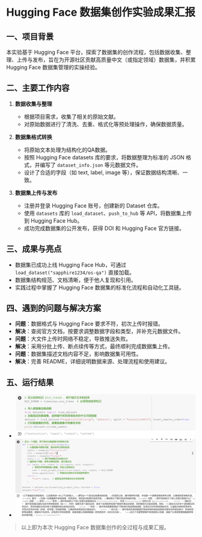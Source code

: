 # Hugging Face 数据集创作实验成果汇报

## 一、项目背景

本实验基于 Hugging Face 平台，探索了数据集的创作流程，包括数据收集、整理、上传与发布，旨在为开源社区贡献高质量中文（或指定领域）数据集，并积累 Hugging Face 数据集管理的实操经验。

## 二、主要工作内容

1. **数据收集与整理**
   - 根据项目需求，收集了相关的原始文献。
   - 对原始数据进行了清洗、去重、格式化等预处理操作，确保数据质量。

2. **数据集格式转换**
   - 将原始文本处理为结构化的QA数据。
   - 按照 Hugging Face datasets 库的要求，将数据整理为标准的 JSON 格式，并编写了 `dataset_info.json` 等元数据文件。
   - 设计了合适的字段（如 text, label, image 等），保证数据结构清晰、一致。

3. **数据集上传与发布**
   - 注册并登录 Hugging Face 账号，创建新的 Dataset 仓库。
   - 使用 `datasets` 库的 `load_dataset`、`push_to_hub` 等 API，将数据集上传到 Hugging Face Hub。
   - 成功完成数据集的公开发布，获得 DOI 和 Hugging Face 官方链接。


## 三、成果与亮点

- 数据集已成功上线 Hugging Face Hub，可通过 `load_dataset("sapphire1234/os-qa")` 直接加载。
- 数据集结构规范、文档清晰，便于他人复现和引用。
- 实践过程中掌握了 Hugging Face 数据集的标准化流程和自动化工具链。

## 四、遇到的问题与解决方案

- **问题**：数据格式与 Hugging Face 要求不符，初次上传时报错。
- **解决**：查阅官方文档，按要求调整数据字段和类型，并补充元数据文件。
- **问题**：大文件上传时网络不稳定，导致推送失败。
- **解决**：采用分批上传、断点续传等方式，最终顺利完成数据集上传。
- **问题**：数据集描述文档内容不足，影响数据集可用性。
- **解决**：完善 README，详细说明数据来源、处理流程和使用建议。

## 五、运行结果
- ![alt text](image-8.png)
- ![alt text](image-9.png)



> 以上即为本次 Hugging Face 数据集创作的全过程与成果汇报。
